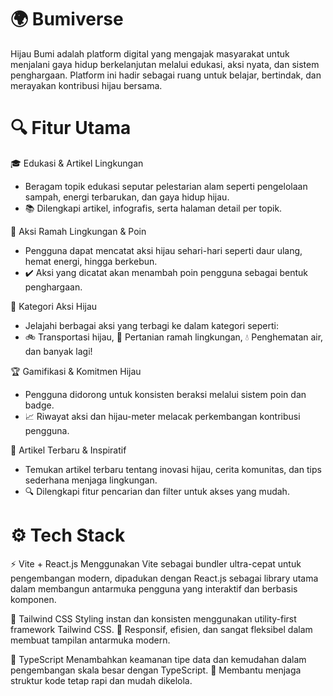 # 🌍 Bumiverse
Hijau Bumi adalah platform digital yang mengajak masyarakat untuk menjalani gaya hidup berkelanjutan melalui edukasi, aksi nyata, dan sistem penghargaan. Platform ini hadir sebagai ruang untuk belajar, bertindak, dan merayakan kontribusi hijau bersama.

# 🔍 Fitur Utama

🎓 Edukasi & Artikel Lingkungan
- Beragam topik edukasi seputar pelestarian alam seperti pengelolaan sampah, energi terbarukan, dan gaya hidup hijau.
- 📚 Dilengkapi artikel, infografis, serta halaman detail per topik.

🌱 Aksi Ramah Lingkungan & Poin
- Pengguna dapat mencatat aksi hijau sehari-hari seperti daur ulang, hemat energi, hingga berkebun.
- ✔️ Aksi yang dicatat akan menambah poin pengguna sebagai bentuk penghargaan.

🧭 Kategori Aksi Hijau
- Jelajahi berbagai aksi yang terbagi ke dalam kategori seperti:
- 🚲 Transportasi hijau, 🌾 Pertanian ramah lingkungan, 💧 Penghematan air, dan banyak lagi!

🏆 Gamifikasi & Komitmen Hijau
- Pengguna didorong untuk konsisten beraksi melalui sistem poin dan badge.
- 📈 Riwayat aksi dan hijau-meter melacak perkembangan kontribusi pengguna.

📖 Artikel Terbaru & Inspiratif
- Temukan artikel terbaru tentang inovasi hijau, cerita komunitas, dan tips sederhana menjaga lingkungan.
- 🔍 Dilengkapi fitur pencarian dan filter untuk akses yang mudah.

# ⚙️ Tech Stack

⚡ Vite + React.js
Menggunakan Vite sebagai bundler ultra-cepat untuk pengembangan modern, dipadukan dengan React.js sebagai library utama dalam membangun antarmuka pengguna yang interaktif dan berbasis komponen.

🎨 Tailwind CSS
Styling instan dan konsisten menggunakan utility-first framework Tailwind CSS.
🚀 Responsif, efisien, dan sangat fleksibel dalam membuat tampilan antarmuka modern.

🧠 TypeScript
Menambahkan keamanan tipe data dan kemudahan dalam pengembangan skala besar dengan TypeScript.
🧩 Membantu menjaga struktur kode tetap rapi dan mudah dikelola.


